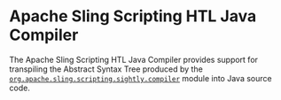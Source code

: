 Apache Sling Scripting HTL Java Compiler
========================================
The Apache Sling Scripting HTL Java Compiler provides support for transpiling the Abstract Syntax Tree produced by the
[`org.apache.sling.scripting.sightly.compiler`](../compiler) module into Java source code.
